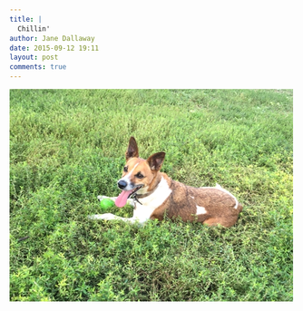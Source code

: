 ```yaml
---
title: |
  Chillin'
author: Jane Dallaway
date: 2015-09-12 19:11
layout: post
comments: true
---
```


<div><a href="/media/OTtp_FullSizeRender.jpg"><img src="/media/OTtp_thumb_FullSizeRender.jpg" width="500" height="375"/></a></div>



  




      